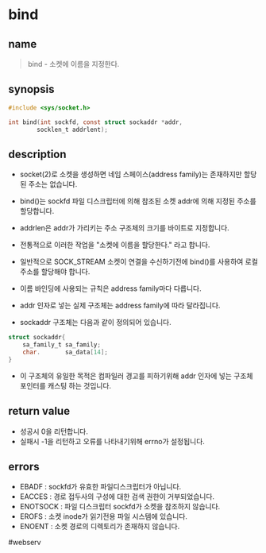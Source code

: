 # bind
## name
> bind - 소켓에 이름을 지정한다.

## synopsis
``` c
#include <sys/socket.h>

int bind(int sockfd, const struct sockaddr *addr,
		socklen_t addrlent);
```

## description
- socket(2)로 소켓을 생성하면 네임 스페이스(address family)는 존재하지만 할당된 주소는 없습니다.
- bind()는 sockfd 파일 디스크립터에 의해 참조된 소켓 addr에 의해 지정된 주소를 할당합니다.
- addrlen은 addr가 가리키는 주소 구조체의 크기를 바이트로 지정합니다.
- 전통적으로 이러한 작업을 "소켓에 이름을 할당한다." 라고 합니다.

- 일반적으로 SOCK_STREAM 소켓이 연결을 수신하기전에 bind()를 사용하여 로컬 주소를 할당해야 합니다.

- 이름 바인딩에 사용되는 규칙은 address family마다 다릅니다.

- addr 인자로 넣는 실제 구조체는 address family에 따라 달라집니다.
- sockaddr 구조체는 다음과 같이 정의되어 있습니다.
``` c
struct sockaddr{
	sa_family_t sa_family;
	char.       sa_data[14];
}
```
- 이 구조체의 유일한 목적은 컴파일러 경고를 피하기위해 addr 인자에 넣는 구조체 포인터를 캐스팅 하는 것입니다.

## return value
- 성공시 0을 리턴합니다.
- 실패시 -1을 리턴하고 오류를 나타내기위해 errno가 설정됩니다.

## errors
- EBADF : sockfd가 유효한 파일디스크립터가 아닙니다.
- EACCES : 경로 접두사의 구성에 대한 검색 권한이 거부되었습니다.
- ENOTSOCK : 파일 디스크립터 sockfd가 소켓을 참조하지 않습니다.
- EROFS : 소켓 inode가 읽기전용 파일 시스템에 있습니다.
- ENOENT : 소켓 경로의 디렉토리가 존재하지 않습니다.

#webserv